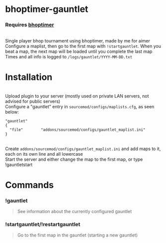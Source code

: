# bhoptimer-gauntlet
### Requires <a href="https://github.com/shavitush/bhoptimer">bhoptimer</a>
<br>Single player bhop tournament using bhoptimer, made by me for aimer
<br>Configure a maplist, then go to the first map with `!startgauntlet`. When you beat a map, the next map will be loaded until you complete the last map
<br>Times and all info is logged to `/logs/gauntlet/YYYY-MM-DD.txt`

# Installation
<br>Upload plugin to your server (mostly used on private LAN servers, not advised for public servers)
<br>Configure a "gauntlet" entry in `sourcemod/configs/maplists.cfg`, as seen below:

```
"gauntlet"
{
  "file"		"addons/sourcemod/configs/gauntlet_maplist.ini"
}
```

<br>Create `addons/sourcemod/configs/gauntlet_maplist.ini` and add maps to it, each on its own line and all lowercase
<br>Start the server and either change the map to the first map, or type !gauntletstart

# Commands
### !gauntlet
>See information about the currently configured gauntlet
### !startgauntlet/!restartgauntlet
>Go to the first map in the gauntlet (starting a new gauntlet)
